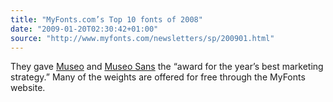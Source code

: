 ```yaml
---
title: "MyFonts.com’s Top 10 fonts of 2008"
date: "2009-01-20T02:30:42+01:00"
source: "http://www.myfonts.com/newsletters/sp/200901.html"
---
```


They gave [Museo](http://www.josbuivenga.demon.nl/museo.html) and [Museo Sans](http://www.josbuivenga.demon.nl/museosans.html) the “award for the year’s best marketing strategy.” Many of the weights are offered for free through the MyFonts website.
